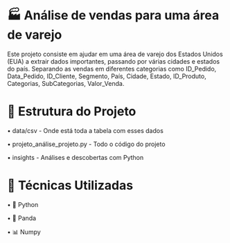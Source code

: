 # 🏭 Análise de vendas para uma área de varejo
Este projeto consiste em ajudar em uma área de varejo dos Estados Unidos (EUA) a extrair dados importantes, passando por várias cidades e estados do país. Separando as vendas em diferentes categorias como ID_Pedido, Data_Pedido, ID_Cliente, Segmento, País, Cidade, Estado, ID_Produto, Categorias, SubCategorias, Valor_Venda.
# 📁 Estrutura do Projeto
• data/csv - Onde está toda a tabela com esses dados

• projeto_análise_projeto.py - Todo o código do projeto

• insights - Análises e descobertas com Python

# 🧠 Técnicas Utilizadas
• 🐍 Python

• 🐼 Panda

• 📊 Numpy
